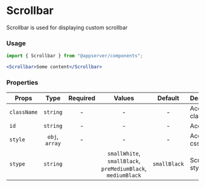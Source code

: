 # Scrollbar

Scrollbar is used for displaying custom scrollbar

### Usage

```js
import { Scrollbar } from "@appserver/components";
```

```jsx
<Scrollbar>Some content</Scrollbar>
```

### Properties

| Props       |      Type      | Required |                           Values                            |   Default    | Description          |
| ----------- | :------------: | :------: | :---------------------------------------------------------: | :----------: | -------------------- |
| `className` |    `string`    |    -     |                              -                              |      -       | Accepts class        |
| `id`        |    `string`    |    -     |                              -                              |      -       | Accepts id           |
| `style`     | `obj`, `array` |    -     |                              -                              |      -       | Accepts css style    |
| `stype`     |    `string`    |          | `smallWhite`, `smallBlack`, `preMediumBlack`, `mediumBlack` | `smallBlack` | Scrollbar style type |
